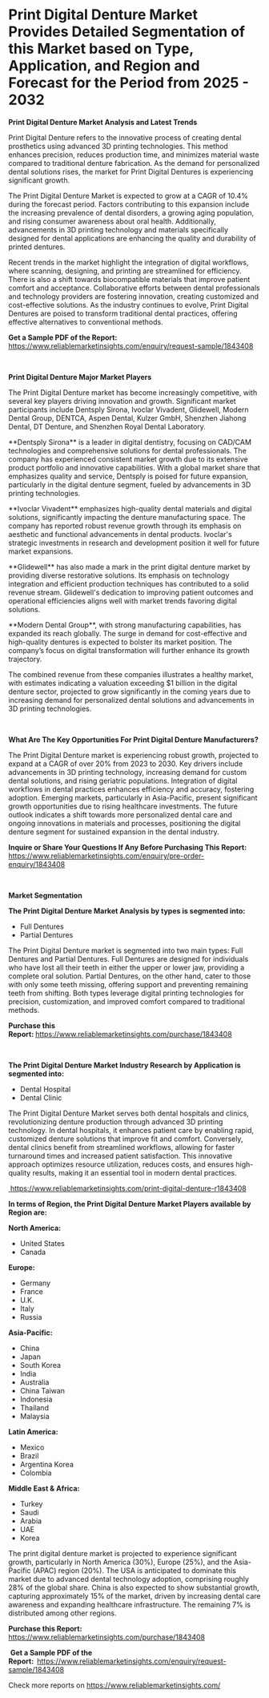 <p><h1>Print Digital Denture Market Provides Detailed Segmentation of this Market based on Type, Application, and Region and Forecast for the Period from 2025 - 2032</h1></p><p><strong>Print Digital Denture Market Analysis and Latest Trends</strong></p>
<p><p>Print Digital Denture refers to the innovative process of creating dental prosthetics using advanced 3D printing technologies. This method enhances precision, reduces production time, and minimizes material waste compared to traditional denture fabrication. As the demand for personalized dental solutions rises, the market for Print Digital Dentures is experiencing significant growth.</p><p>The Print Digital Denture Market is expected to grow at a CAGR of 10.4% during the forecast period. Factors contributing to this expansion include the increasing prevalence of dental disorders, a growing aging population, and rising consumer awareness about oral health. Additionally, advancements in 3D printing technology and materials specifically designed for dental applications are enhancing the quality and durability of printed dentures.</p><p>Recent trends in the market highlight the integration of digital workflows, where scanning, designing, and printing are streamlined for efficiency. There is also a shift towards biocompatible materials that improve patient comfort and acceptance. Collaborative efforts between dental professionals and technology providers are fostering innovation, creating customized and cost-effective solutions. As the industry continues to evolve, Print Digital Dentures are poised to transform traditional dental practices, offering effective alternatives to conventional methods.</p></p>
<p><strong>Get a Sample PDF of the Report:&nbsp;</strong> <a href="https://www.reliablemarketinsights.com/enquiry/request-sample/1843408?utm_campaign=2095&utm_medium=2&utm_source=Github&utm_content=ia&utm_term=10022025&utm_id=print-digital-denture">https://www.reliablemarketinsights.com/enquiry/request-sample/1843408</a></p>
<p>&nbsp;</p>
<p><strong>Print Digital Denture Major Market Players</strong></p>
<p><p>The Print Digital Denture market has become increasingly competitive, with several key players driving innovation and growth. Significant market participants include Dentsply Sirona, Ivoclar Vivadent, Glidewell, Modern Dental Group, DENTCA, Aspen Dental, Kulzer GmbH, Shenzhen Jiahong Dental, DT Denture, and Shenzhen Royal Dental Laboratory.</p><p>**Dentsply Sirona** is a leader in digital dentistry, focusing on CAD/CAM technologies and comprehensive solutions for dental professionals. The company has experienced consistent market growth due to its extensive product portfolio and innovative capabilities. With a global market share that emphasizes quality and service, Dentsply is poised for future expansion, particularly in the digital denture segment, fueled by advancements in 3D printing technologies.</p><p>**Ivoclar Vivadent** emphasizes high-quality dental materials and digital solutions, significantly impacting the denture manufacturing space. The company has reported robust revenue growth through its emphasis on aesthetic and functional advancements in dental products. Ivoclar's strategic investments in research and development position it well for future market expansions.</p><p>**Glidewell** has also made a mark in the print digital denture market by providing diverse restorative solutions. Its emphasis on technology integration and efficient production techniques has contributed to a solid revenue stream. Glidewell's dedication to improving patient outcomes and operational efficiencies aligns well with market trends favoring digital solutions.</p><p>**Modern Dental Group**, with strong manufacturing capabilities, has expanded its reach globally. The surge in demand for cost-effective and high-quality dentures is expected to bolster its market position. The company’s focus on digital transformation will further enhance its growth trajectory.</p><p>The combined revenue from these companies illustrates a healthy market, with estimates indicating a valuation exceeding $1 billion in the digital denture sector, projected to grow significantly in the coming years due to increasing demand for personalized dental solutions and advancements in 3D printing technologies.</p></p>
<p>&nbsp;</p>
<p><strong>What Are The Key Opportunities For Print Digital Denture Manufacturers?</strong></p>
<p><p>The Print Digital Denture market is experiencing robust growth, projected to expand at a CAGR of over 20% from 2023 to 2030. Key drivers include advancements in 3D printing technology, increasing demand for custom dental solutions, and rising geriatric populations. Integration of digital workflows in dental practices enhances efficiency and accuracy, fostering adoption. Emerging markets, particularly in Asia-Pacific, present significant growth opportunities due to rising healthcare investments. The future outlook indicates a shift towards more personalized dental care and ongoing innovations in materials and processes, positioning the digital denture segment for sustained expansion in the dental industry.</p></p>
<p><strong>Inquire or Share Your Questions If Any Before Purchasing This Report:</strong> <a href="https://www.reliablemarketinsights.com/enquiry/pre-order-enquiry/1843408?utm_campaign=2095&utm_medium=2&utm_source=Github&utm_content=ia&utm_term=10022025&utm_id=print-digital-denture">https://www.reliablemarketinsights.com/enquiry/pre-order-enquiry/1843408</a></p>
<p>&nbsp;</p>
<p><strong>Market Segmentation</strong></p>
<p><strong>The Print Digital Denture Market Analysis by types is segmented into:</strong></p>
<p><ul><li>Full Dentures</li><li>Partial Dentures</li></ul></p>
<p><p>The Print Digital Denture market is segmented into two main types: Full Dentures and Partial Dentures. Full Dentures are designed for individuals who have lost all their teeth in either the upper or lower jaw, providing a complete oral solution. Partial Dentures, on the other hand, cater to those with only some teeth missing, offering support and preventing remaining teeth from shifting. Both types leverage digital printing technologies for precision, customization, and improved comfort compared to traditional methods.</p></p>
<p><strong>Purchase this Report:&nbsp;</strong><a href="https://www.reliablemarketinsights.com/purchase/1843408?utm_campaign=2095&utm_medium=2&utm_source=Github&utm_content=ia&utm_term=10022025&utm_id=print-digital-denture">https://www.reliablemarketinsights.com/purchase/1843408</a></p>
<p>&nbsp;</p>
<p><strong>The Print Digital Denture Market Industry Research by Application is segmented into:</strong></p>
<p><ul><li>Dental Hospital</li><li>Dental Clinic</li></ul></p>
<p><p>The Print Digital Denture Market serves both dental hospitals and clinics, revolutionizing denture production through advanced 3D printing technology. In dental hospitals, it enhances patient care by enabling rapid, customized denture solutions that improve fit and comfort. Conversely, dental clinics benefit from streamlined workflows, allowing for faster turnaround times and increased patient satisfaction. This innovative approach optimizes resource utilization, reduces costs, and ensures high-quality results, making it an essential tool in modern dental practices.</p></p>
<p><a href="https://www.reliablemarketinsights.com/print-digital-denture-r1843408?utm_campaign=2095&utm_medium=2&utm_source=Github&utm_content=ia&utm_term=10022025&utm_id=print-digital-denture">&nbsp;https://www.reliablemarketinsights.com/print-digital-denture-r1843408</a></p>
<p><strong>In terms of Region, the Print Digital Denture Market Players available by Region are:</strong></p>
<p>
    <p> <strong> North America: </strong>
        <ul>
            <li>United States</li>
            <li>Canada</li>
        </ul>
        </p> 
    <p> <strong> Europe: </strong>
        <ul>
            <li>Germany</li>
            <li>France</li>
            <li>U.K.</li>
            <li>Italy</li>
            <li>Russia</li>
        </ul>
        </p> 
    <p> <strong> Asia-Pacific: </strong>
        <ul>
            <li>China</li>
            <li>Japan</li>
            <li>South Korea</li>
            <li>India</li>
            <li>Australia</li>
            <li>China Taiwan</li>
            <li>Indonesia</li>
            <li>Thailand</li>
            <li>Malaysia</li>
        </ul>
        </p> 
    <p> <strong> Latin America: </strong>
        <ul>
            <li>Mexico</li>
            <li>Brazil</li>
            <li>Argentina Korea</li>
            <li>Colombia</li>
        </ul>
        </p> 
    <p> <strong> Middle East & Africa: </strong>
        <ul>
            <li>Turkey</li>
            <li>Saudi</li>
            <li>Arabia</li>
            <li>UAE</li>
            <li>Korea</li>
        </ul>
    </p>
    </p>
<p><p>The print digital denture market is projected to experience significant growth, particularly in North America (30%), Europe (25%), and the Asia-Pacific (APAC) region (20%). The USA is anticipated to dominate this market due to advanced dental technology adoption, comprising roughly 28% of the global share. China is also expected to show substantial growth, capturing approximately 15% of the market, driven by increasing dental care awareness and expanding healthcare infrastructure. The remaining 7% is distributed among other regions.</p></p>
<p><strong>Purchase this Report: </strong><a href="https://www.reliablemarketinsights.com/purchase/1843408?utm_campaign=2095&utm_medium=2&utm_source=Github&utm_content=ia&utm_term=10022025&utm_id=print-digital-denture">https://www.reliablemarketinsights.com/purchase/1843408</a></p>
<p>&nbsp;<strong>Get a Sample PDF of the Report:&nbsp;&nbsp;</strong><a href="https://www.reliablemarketinsights.com/enquiry/request-sample/1843408?utm_campaign=2095&utm_medium=2&utm_source=Github&utm_content=ia&utm_term=10022025&utm_id=print-digital-denture">https://www.reliablemarketinsights.com/enquiry/request-sample/1843408</a></p>
<p><strong></strong></p>
<p>Check more reports on <a href="https://www.reliablemarketinsights.com/?utm_campaign=2095&utm_medium=2&utm_source=Github&utm_content=ia&utm_term=10022025&utm_id=print-digital-denture">https://www.reliablemarketinsights.com/</a></p>